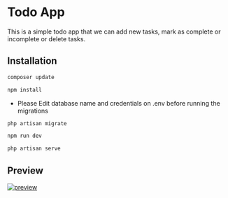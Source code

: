 


# Todo App

This is a simple todo app that we can add new tasks, mark as complete or incomplete or delete tasks.

## Installation

```bash
composer update
```

```bash
npm install
```
* Please Edit database name and credentials on .env before running the migrations
```bash
php artisan migrate
```

```bash
npm run dev
```
```bash
php artisan serve
```
## Preview

<a href="https://ibb.co/w4X81pg"><img src="https://i.ibb.co/cQHRd23/preview.png" alt="preview" border="0"></a>